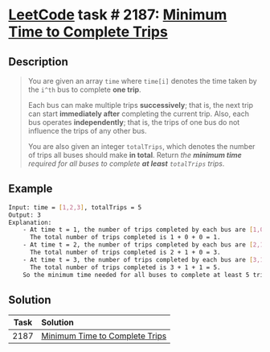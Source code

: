 # [LeetCode][leetcode] task # 2187: [Minimum Time to Complete Trips][task]

Description
-----------

> You are given an array `time` where `time[i]` denotes the time taken by the `i^th` bus to complete **one trip**.
> 
> Each bus can make multiple trips **successively**;
> that is, the next trip can start **immediately after** completing the current trip.
> Also, each bus operates **independently**;
> that is, the trips of one bus do not influence the trips of any other bus.
> 
> You are also given an integer `totalTrips`, which denotes the number of trips all buses should make **in total**.
> Return _the **minimum time** required for all buses to complete **at least** `totalTrips` trips_.

Example
-------

```sh
Input: time = [1,2,3], totalTrips = 5
Output: 3
Explanation:
    - At time t = 1, the number of trips completed by each bus are [1,0,0]. 
      The total number of trips completed is 1 + 0 + 0 = 1.
    - At time t = 2, the number of trips completed by each bus are [2,1,0]. 
      The total number of trips completed is 2 + 1 + 0 = 3.
    - At time t = 3, the number of trips completed by each bus are [3,1,1]. 
      The total number of trips completed is 3 + 1 + 1 = 5.
    So the minimum time needed for all buses to complete at least 5 trips is 3.
```

Solution
--------

| Task | Solution                                   |
|:----:|:-------------------------------------------|
| 2187 | [Minimum Time to Complete Trips][solution] |


[leetcode]: <http://leetcode.com/>
[task]: <https://leetcode.com/problems/minimum-time-to-complete-trips/>
[solution]: <https://github.com/wellaxis/praxis-leetcode/blob/main/src/main/java/com/witalis/praxis/leetcode/task/h22/p2187/option/Practice.java>
